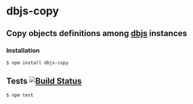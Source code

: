 # dbjs-copy
## Copy objects definitions among [dbjs](https://github.com/medikoo/dbjs) instances

### Installation

	$ npm install dbjs-copy

## Tests [![Build Status](https://travis-ci.org/medikoo/dbjs-copy.svg)](https://travis-ci.org/medikoo/dbjs-copy)

	$ npm test
